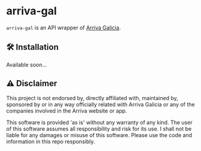 # arriva-gal

`arriva-gal` is an API wrapper of [Arriva Galicia](https://arriva.es/es/galicia).

## 🛠️ Installation

Available soon...

## ⚠️ Disclaimer

This project is not endorsed by, directly affiliated with, maintained by, sponsored by or in any way officially related with Arriva Galicia or any of the companies involved in the Arriva website or app.

This software is provided 'as is' without any warranty of any kind. The user of this software assumes all responsibility and risk for its use. I shall not be liable for any damages or misuse of this software. Please use the code and information in this repo responsibly.
